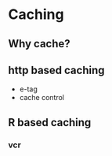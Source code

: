 
# Caching

## Why cache?

## http based caching

* e-tag
* cache control

## R based caching

### vcr
